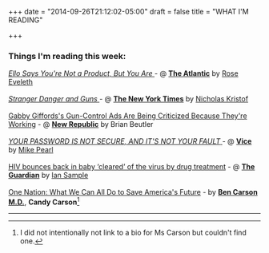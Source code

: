 +++
date = "2014-09-26T21:12:02-05:00"
draft = false
title = "WHAT I'M READING"

+++

### Things I'm reading this week:

[ _Ello Says You're Not a Product, But You Are_ ](http://www.theatlantic.com/technology/archive/2014/09/ello-says-youre-not-a-product-but-you-are/380809/) - @ [**The Atlantic**](http://www.theatlantic.com/) by [Rose Eveleth](http://www.roseveleth.com/about)
<br>
<br>
[ _Stranger Danger and Guns_ ](http://www.nytimes.com/2014/09/28/opinion/sunday/nicholas-kristof-stranger-danger-and-guns.html?_r=0) - @ [**The New York Times**](http://nytimes.com) by [Nicholas Kristof](http://topics.nytimes.com/top/opinion/editorialsandoped/oped/columnists/nicholasdkristof/index.html?action=click&contentCollection=Opinion&module=Byline&region=Header&pgtype=article)
<br>
<br>
[Gabby Giffords's Gun-Control Ads Are Being Criticized Because They're Working](http://www.newrepublic.com/article/119571/gabby-giffords-gun-control-ads-are-criticized-because-theyre-working) - @ [**New Republic**](http://newrepublic.com/) by Brian Beutler
<br>
<br>
[ _YOUR PASSWORD IS NOT SECURE, AND IT'S NOT YOUR FAULT_ ](http://www.vice.com/read/your-password-is-not-secure-and-its-not-your-fault-102) - @ [**Vice**](http://vice.com/) by [Mike Pearl](http://www.vice.com/author/mike-pearl)
<br>
<br>
[HIV bounces back in baby ‘cleared’ of the virus by drug treatment](http://www.theguardian.com/science/2014/oct/03/hiv-virus-baby-drug-treatment-anti-retroviral-infection) - @ [**The Guardian**](http://www.theguardian.com) by [Ian Sample](http://www.theguardian.com/profile/iansample)
<br>
<br>
[One Nation: What We Can All Do to Save America's Future](http://www.amazon.com/One-Nation-What-Americas-Future/dp/1595231129?tag=thenewyorktim-20) - by [**Ben Carson M.D.**](http://realbencarson.com/about/), **Candy Carson**[^1]


------

[^1]:I did not intentionally not link to a bio for Ms Carson but couldn't find one.
